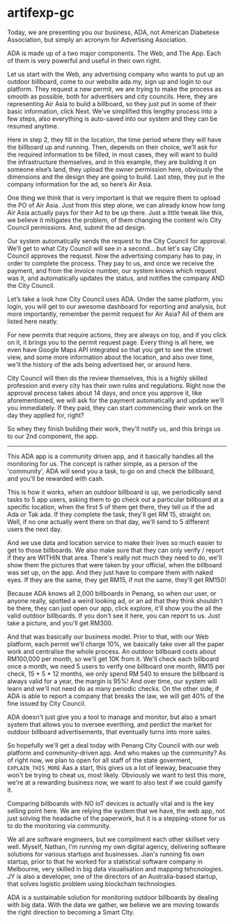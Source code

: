 # artifexp-gc

Today, we are presenting you our business, ADA, not American Diabetese Association, but simply an acronym for Advertising Asociation.

ADA is made up of a two major components. The Web, and The App. Each of them is very powerful and useful in their own right.

Let us start with the Web, any advertising company who wants to put up an outdoor billboard, come to our website ada.my, sign up and login to our platform.
They request a new permit, we are trying to make the process as smooth as possible, both for advertisers and city councils. Here, they are representing Air Asia to build a billboard, so they just put in some of their basic information, click Next. 
We've simplified this lengthy process into a few steps, also everything is auto-saved into our system and they can be resumed anytime. 

Here in step 2, they fill in the location, the time period where they will have the billboard up and running.
Then, depends on their choice, we’ll ask for the required information to be filled, in most cases, they will want to build the infrastructure themselves, and in this example, they are building it on someone else’s land, they upload the owner permission here, obviously the dimensions and the design they are going to build.
Last step, they put in the company information for the ad, so here’s Air Asia. 

One thing we think that is very important is that we require them to upload the PO of Air Asia. 
Just from this step alone, we can already know how long Air Asia actually pays for their Ad to be up there. 
Just a little tweak like this, we believe it mitigates the problem, of them changing the content w/o City Council permissions.
And, submit the ad design.

Our system automatically sends the request to the City Council for approval.
We’ll get to what City Council will see in a second... but let's say City Council approves the request. 
Now the advertising company has to pay, in order to complete the process.
They pay to us, and once we receive the payment, and from the invoice number, our system knows which request was it, and automatically updates the status, and notifies the company AND the City Council.

Let’s take a look how City Council uses ADA. Under the same platform, you login, you will get to our awesome dashboard for reporting and analysis, but more importantly, remember the permit request for Air Asia? All of them are listed here neatly.

For new permits that require actions, they are always on top, and if you click on it, it brings you to the permit request page. 
Every thing is all here, we even have Google Maps API integrated so that you get to see the street view, and some more information about the location, and also over time, we'll the history of the ads being advertised her, or around here.

City Council will then do the review themselves, this is a highly skilled profession and every city has their own rules and regulations. Right now the approval process takes about 14 days, and once you approve it, like aforementioned, we will ask for the payment automatically and update we'll you immediately.
If they paid, they can start commencing their work on the day they applied for, right?

So whey they finish building their work, they'll notify us, and this brings us to our 2nd component, the app.

---

This ADA app is a community driven app, and it basically handles all the monitoring for us. The concept is rather simple, as a person of the 'community', ADA will send you a task, to go on and check the billboard, and you'll be rewarded with cash.

This is how it works, when an outdoor billboard is up, we periodically send tasks to 5 app users, asking them to go check out a particular billboard at a specific location, when the first 5 of them get there, they tell us if the ad Ada or Tak ada. If they complete the task, they'll get RM 15, straight on. 
Well, if no one actually went there on that day, we'll send to 5 different users the next day.

And we use data and location service to make their lives so much easier to get to those billboards. We also make sure that they can only verify / report if they are WITHIN that area.
There's really not much they need to do, we'll show them the pictures that were taken by your official, when the billboard was set up, on the app. And they just have to compare them with naked eyes. If they are the same, they get RM15, if not the same, they'll get RM150!

Because ADA knows all 2,000 billboards in Penang, so when our user, or anyone really, spotted a weird looking ad, or an ad that they think shouldn't be there, they can just open our app, click explore, it'll show you the all the valid outdoor billboards. If you don't see it here, you can report to us. Just take a picture, and you'll get RM300.

And that was basically our business model.
Prior to that, with our Web platform, each permit we'll charge 10%, we basically take over all the paper work and centralise the whole process.
An outdoor billboard costs about RM100,000 per month, so we'll get 10K from it. 
We'll check each billboard once a month, we need 5 users to verify one billboard one month, RM15 per check, 15 * 5 * 12 months, we only spend RM 540 to ensure the billboard is always valid for a year, the margin is 95%! And over time, our system will learn and we'll not need do as many periodic checks.
On the other side, if ADA is able to report a company that breaks the law, we will get 40% of the fine issued by City Council.

ADA doesn't just give you a tool to manage and monitor, but also a smart system that allows you to oversee everthing, and perdict the market for outdoor billboard advertisements, that eventually turns into more sales.

So hopefully we'll get a deal today with Penang City Council with our web platform and community-driven app.
And who makes up the community? As of right now, we plan to open for all staff of the state goverment, `EXPLAIN_THIS_MORE` 
Aas a start, this gives us a lot of leeway, beacuase they won't be trying to cheat us, most likely. 
Obviously we want to test this more, we're at a rewarding business now, we want to also test if we could gamify it.

Comparing billboards with NO IoT devices is actually vital and is the key selling point here. We are relying the system that we have, the web app, not just solving the headache of the paperwork, but it is a stepping-stone for us to do the monitoring via community.

We all are software engineers, but we compliment each other skillset very well. Myself, Nathan, I'm running my own digital agency, delivering software solutions for various startups and businesses. Jian's running fis own startup, prior to that he worked for a statistical software company in Melbourne, very skilled in big data visualisation and mapping tehcnologies. JY is also a developer, one of the directors of an Australia-based startup, that solves logistic problem using blockchain technologies.

ADA is a sustainable solution for monitoring outdoor billboards by dealing with big data. With the data we gather, we believe we are moving towards the right direction to becoming a Smart City.






